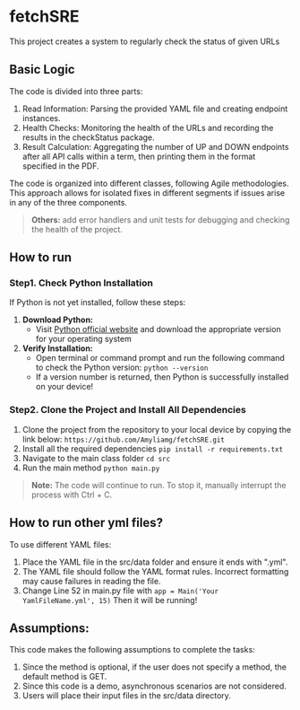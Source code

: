 # fetchSRE
This project creates a system to regularly check the status of given URLs

## Basic Logic
The code is divided into three parts:

1. Read Information: Parsing the provided YAML file and creating endpoint instances.
2. Health Checks: Monitoring the health of the URLs and recording the results in the checkStatus package.
3. Result Calculation: Aggregating the number of UP and DOWN endpoints after all API calls within a term, then printing them in the format specified in the PDF.

The code is organized into different classes, following Agile methodologies. This approach allows for isolated fixes in different segments if issues arise in any of the three components.
> **Others:** add error handlers and unit tests for debugging and checking the health of the project.

## How to run

### Step1. Check Python Installation
If Python is not yet installed, follow these steps:
1. **Download Python:**
   - Visit [Python official website](https://www.python.org/downloads) and download the appropriate version for your operating system
2. **Verify Installation:**
   - Open terminal or command prompt and run the following command to check the Python version:
     `python --version`
   - If a version number is returned, then Python is successfully installed on your device!

### Step2. Clone the Project and Install All Dependencies
1. Clone the project from the repository to your local device by copying the link below:
`https://github.com/Amyliamg/fetchSRE.git`
2. Install all the required dependencies
`pip install -r requirements.txt`
3. Navigate to the main class folder
`cd src`
4. Run the main method
`python main.py`

> **Note:** The code will continue to run. To stop it, manually interrupt the process with Ctrl + C.

## How to run other yml files?
To use different YAML files:

1. Place the YAML file in the src/data folder and ensure it ends with ".yml".
2. The YAML file should follow the YAML format rules. Incorrect formatting may cause failures in reading the file.
3. Change Line 52 in main.py file with `app = Main('Your YamlFileName.yml', 15)`  Then it will be running!

## Assumptions:
This code makes the following assumptions to complete the tasks:
1. Since the method is optional, if the user does not specify a method, the default method is GET.
2. Since this code is a demo, asynchronous scenarios are not considered.
3. Users will place their input files in the src/data directory.


